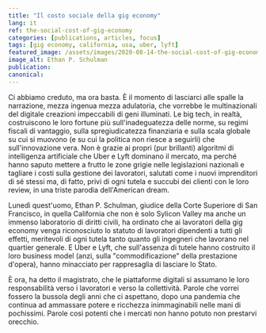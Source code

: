 ```yaml
---
title: "Il costo sociale della gig economy"
lang: it
ref: the-social-cost-of-gig-economy
categories: [publications, articles, focus]
tags: [gig economy, california, usa, uber, lyft]
featured_image: /assets/images/2020-08-14-the-social-cost-of-gig-economy.jpg
image_alt: Ethan P. Schulman
publication:
canonical:
---
```


Ci abbiamo creduto, ma ora basta. È il momento di lasciarci alle spalle la narrazione, mezza ingenua mezza adulatoria, che vorrebbe le multinazionali del digitale creazioni impeccabili di geni illuminati. Le big tech, in realtà, costruiscono le loro fortune più sull'inadeguatezza delle norme, su regimi fiscali di vantaggio, sulla spregiudicatezza finanziaria e sulla scala globale su cui si muovono (e su cui la politica non riesce a seguirli) che sull'innovazione vera. Non è grazie ai propri (pur brillanti) algoritmi di intelligenza artificiale che Uber e Lyft dominano il mercato, ma perché hanno saputo mettere a frutto le zone grigie nelle legislazioni nazionali e tagliare i costi sulla gestione dei lavoratori, salutati come i nuovi imprenditori di sé stessi ma, di fatto, privi di ogni tutela e succubi dei clienti con le loro review, in una triste parodia dell'American dream.

Lunedì quest'uomo, Ethan P. Schulman, giudice della Corte Superiore di San Francisco, in quella California che non è solo Sylicon Valley ma anche un immenso laboratorio di diritti civili, ha ordinato che ai lavoratori della gig economy venga riconosciuto lo statuto di lavoratori dipendenti a tutti gli effetti, meritevoli di ogni tutela tanto quanto gli ingegneri che lavorano nel quartier generale. E Uber e Lyft, che sull'assenza di tutele hanno costruito il loro business model (anzi, sulla "commodificazione" della prestazione d'opera), hanno minacciato per rappresaglia di lasciare lo Stato.

È ora, ha detto il magistrato, che le piattaforme digitali si assumano le loro responsabilità verso i lavoratori e verso la collettività. Parole che vorrei fossero la bussola degli anni che ci aspettano, dopo una pandemia che continua ad ammassare potere e ricchezza inimmaginabili nelle mani di pochissimi. Parole così potenti che i mercati non hanno potuto non prestarvi orecchio.
